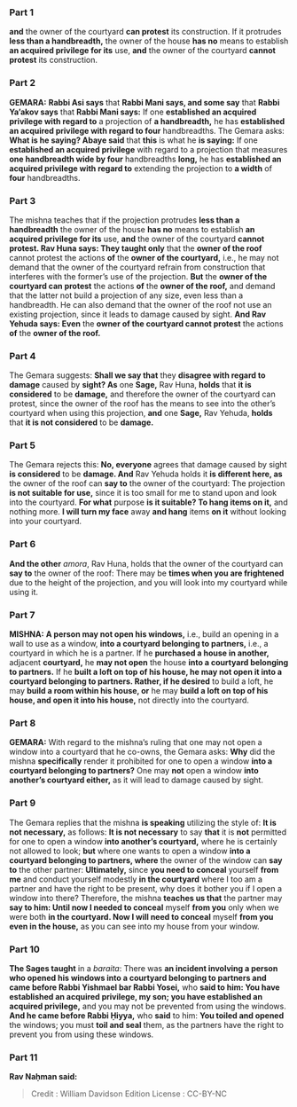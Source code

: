 
### Part 1
<b>and</b> the owner of the courtyard <b>can protest</b> its construction. If it protrudes <b>less than a handbreadth,</b> the owner of the house <b>has no</b> means to establish <b>an acquired privilege for its</b> use, <b>and</b> the owner of the courtyard <b>cannot protest</b> its construction.

### Part 2
<strong>GEMARA:</strong> <b>Rabbi Asi says</b> that <b>Rabbi Mani says, and some say</b> that <b>Rabbi Ya’akov says</b> that <b>Rabbi Mani says:</b> If one <b>established an acquired privilege with regard to</b> a projection of <b>a handbreadth,</b> he has <b>established an acquired privilege with regard to four</b> handbreadths. The Gemara asks: <b>What is he saying? Abaye said</b> that <b>this</b> is what he <b>is saying:</b> If one <b>established an acquired privilege</b> with regard to a projection that measures <b>one handbreadth wide by four</b> handbreadths <b>long,</b> he has <b>established an acquired privilege with regard to</b> extending the projection to <b>a width</b> of <b>four</b> handbreadths.

### Part 3
The mishna teaches that if the projection protrudes <b>less than a handbreadth</b> the owner of the house <b>has no</b> means to establish <b>an acquired privilege for its</b> use, <b>and</b> the owner of the courtyard <b>cannot protest. Rav Huna says: They taught only</b> that the <b>owner of the roof</b> cannot protest the actions <b>of</b> the <b>owner of the courtyard,</b> i.e., he may not demand that the owner of the courtyard refrain from construction that interferes with the former’s use of the projection. <b>But</b> the <b>owner of the courtyard can protest</b> the actions <b>of</b> the <b>owner of the roof,</b> and demand that the latter not build a projection of any size, even less than a handbreadth. He can also demand that the owner of the roof not use an existing projection, since it leads to damage caused by sight. <b>And Rav Yehuda says: Even</b> the <b>owner of the courtyard cannot protest</b> the actions <b>of</b> the <b>owner of the roof.</b>

### Part 4
The Gemara suggests: <b>Shall we say that</b> they <b>disagree with regard to damage</b> caused by <b>sight? As</b> one <b>Sage,</b> Rav Huna, <b>holds</b> that <b>it is considered</b> to be <b>damage,</b> and therefore the owner of the courtyard can protest, since the owner of the roof has the means to see into the other’s courtyard when using this projection, <b>and</b> one <b>Sage,</b> Rav Yehuda, <b>holds</b> that <b>it is not considered</b> to be <b>damage.</b>

### Part 5
The Gemara rejects this: <b>No, everyone</b> agrees that damage caused by sight <b>is considered</b> to be <b>damage. And</b> Rav Yehuda holds it <b>is different here, as</b> the owner of the roof can <b>say to</b> the owner of the courtyard: The projection <b>is not suitable for use,</b> since it is too small for me to stand upon and look into the courtyard. <b>For what</b> purpose <b>is it suitable? To hang items on it,</b> and nothing more. <b>I will turn my face</b> away <b>and hang</b> items <b>on it</b> without looking into your courtyard.

### Part 6
<b>And the other</b> <i>amora</i>, Rav Huna, holds that the owner of the courtyard can <b>say to</b> the owner of the roof: There may be <b>times when you are frightened</b> due to the height of the projection, and you will look into my courtyard while using it.

### Part 7
<strong>MISHNA:</strong> <b>A person may not open his windows,</b> i.e., build an opening in a wall to use as a window, <b>into a courtyard belonging to partners,</b> i.e., a courtyard in which he is a partner. If he <b>purchased a house in another,</b> adjacent <b>courtyard,</b> he <b>may not open</b> the house <b>into a courtyard belonging to partners.</b> If he <b>built a loft on top of his house, he may not open it into a courtyard belonging to partners. Rather, if he desired</b> to build a loft, he may <b>build a room within his house, or</b> he may <b>build a loft on top of his house, and open it into his house,</b> not directly into the courtyard.

### Part 8
<strong>GEMARA:</strong> With regard to the mishna’s ruling that one may not open a window into a courtyard that he co-owns, the Gemara asks: <b>Why</b> did the mishna <b>specifically</b> render it prohibited for one to open a window <b>into a courtyard belonging to partners?</b> One may <b>not</b> open a window <b>into another’s courtyard either,</b> as it will lead to damage caused by sight.

### Part 9
The Gemara replies that the mishna <b>is speaking</b> utilizing the style of: <b>It is not necessary,</b> as follows: <b>It is not necessary</b> to say <b>that</b> it is <b>not</b> permitted for one to open a window <b>into another’s courtyard,</b> where he is certainly not allowed to look; <b>but</b> where one wants to open a window <b>into a courtyard belonging to partners, where</b> the owner of the window can <b>say to</b> the other partner: <b>Ultimately,</b> since <b>you need to conceal</b> yourself <b>from me</b> and conduct yourself modestly <b>in the courtyard</b> where I too am a partner and have the right to be present, why does it bother you if I open a window into there? Therefore, the mishna <b>teaches us that</b> the partner may <b>say to him: Until now I needed to conceal</b> myself <b>from you</b> only when we were both <b>in the courtyard. Now I will need to conceal</b> myself <b>from you even in the house,</b> as you can see into my house from your window.

### Part 10
<b>The Sages taught</b> in a <i>baraita</i>: There was <b>an incident involving a person who opened his windows into a courtyard belonging to partners and came before Rabbi Yishmael bar Rabbi Yosei,</b> who <b>said to him: You have established an acquired privilege, my son; you have established an acquired privilege,</b> and you may not be prevented from using the windows. <b>And he came before Rabbi Ḥiyya,</b> who <b>said</b> to him: <b>You toiled and opened</b> the windows; you must <b>toil and seal</b> them, as the partners have the right to prevent you from using these windows.

### Part 11
<b>Rav Naḥman said:</b>

>Credit : William Davidson Edition
>License : CC-BY-NC